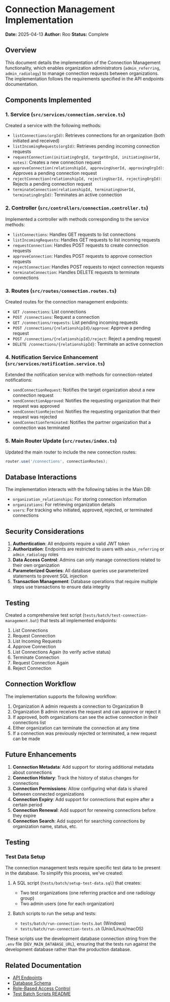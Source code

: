 # Connection Management Implementation

**Date:** 2025-04-13
**Author:** Roo
**Status:** Complete

## Overview

This document details the implementation of the Connection Management functionality, which enables organization administrators (`admin_referring`, `admin_radiology`) to manage connection requests between organizations. The implementation follows the requirements specified in the API endpoints documentation.

## Components Implemented

### 1. Service (`src/services/connection.service.ts`)

Created a service with the following methods:

- `listConnections(orgId)`: Retrieves connections for an organization (both initiated and received)
- `listIncomingRequests(orgId)`: Retrieves pending incoming connection requests
- `requestConnection(initiatingOrgId, targetOrgId, initiatingUserId, notes)`: Creates a new connection request
- `approveConnection(relationshipId, approvingUserId, approvingOrgId)`: Approves a pending connection request
- `rejectConnection(relationshipId, rejectingUserId, rejectingOrgId)`: Rejects a pending connection request
- `terminateConnection(relationshipId, terminatingUserId, terminatingOrgId)`: Terminates an active connection

### 2. Controller (`src/controllers/connection.controller.ts`)

Implemented a controller with methods corresponding to the service methods:

- `listConnections`: Handles GET requests to list connections
- `listIncomingRequests`: Handles GET requests to list incoming requests
- `requestConnection`: Handles POST requests to create connection requests
- `approveConnection`: Handles POST requests to approve connection requests
- `rejectConnection`: Handles POST requests to reject connection requests
- `terminateConnection`: Handles DELETE requests to terminate connections

### 3. Routes (`src/routes/connection.routes.ts`)

Created routes for the connection management endpoints:

- `GET /connections`: List connections
- `POST /connections`: Request a connection
- `GET /connections/requests`: List pending incoming requests
- `POST /connections/{relationshipId}/approve`: Approve a pending request
- `POST /connections/{relationshipId}/reject`: Reject a pending request
- `DELETE /connections/{relationshipId}`: Terminate an active connection

### 4. Notification Service Enhancement (`src/services/notification.service.ts`)

Extended the notification service with methods for connection-related notifications:

- `sendConnectionRequest`: Notifies the target organization about a new connection request
- `sendConnectionApproved`: Notifies the requesting organization that their request was approved
- `sendConnectionRejected`: Notifies the requesting organization that their request was rejected
- `sendConnectionTerminated`: Notifies the partner organization that a connection was terminated

### 5. Main Router Update (`src/routes/index.ts`)

Updated the main router to include the new connection routes:

```typescript
router.use('/connections', connectionRoutes);
```

## Database Interactions

The implementation interacts with the following tables in the Main DB:

- `organization_relationships`: For storing connection information
- `organizations`: For retrieving organization details
- `users`: For tracking who initiated, approved, rejected, or terminated connections

## Security Considerations

1. **Authentication**: All endpoints require a valid JWT token
2. **Authorization**: Endpoints are restricted to users with `admin_referring` or `admin_radiology` roles
3. **Data Access Control**: Admins can only manage connections related to their own organization
4. **Parameterized Queries**: All database queries use parameterized statements to prevent SQL injection
5. **Transaction Management**: Database operations that require multiple steps use transactions to ensure data integrity

## Testing

Created a comprehensive test script (`tests/batch/test-connection-management.bat`) that tests all implemented endpoints:

1. List Connections
2. Request Connection
3. List Incoming Requests
4. Approve Connection
5. List Connections Again (to verify active status)
6. Terminate Connection
7. Request Connection Again
8. Reject Connection

## Connection Workflow

The implementation supports the following workflow:

1. Organization A admin requests a connection to Organization B
2. Organization B admin receives the request and can approve or reject it
3. If approved, both organizations can see the active connection in their connections list
4. Either organization can terminate the connection at any time
5. If a connection was previously rejected or terminated, a new request can be made

## Future Enhancements

1. **Connection Metadata**: Add support for storing additional metadata about connections
2. **Connection History**: Track the history of status changes for connections
3. **Connection Permissions**: Allow configuring what data is shared between connected organizations
4. **Connection Expiry**: Add support for connections that expire after a certain period
5. **Connection Renewal**: Add support for renewing connections before they expire
6. **Connection Search**: Add support for searching connections by organization name, status, etc.

## Testing

### Test Data Setup

The connection management tests require specific test data to be present in the database. To simplify this process, we've created:

1. A SQL script (`tests/batch/setup-test-data.sql`) that creates:
   - Two test organizations (one referring practice and one radiology group)
   - Two admin users (one for each organization)

2. Batch scripts to run the setup and tests:
   - `tests/batch/run-connection-tests.bat` (Windows)
   - `tests/batch/run-connection-tests.sh` (Unix/Linux/macOS)

These scripts use the development database connection string from the `.env` file (`DEV_MAIN_DATABASE_URL`), ensuring that the tests run against the development database rather than the production database.

## Related Documentation

- [API Endpoints](../../Docs/api_endpoints.md)
- [Database Schema](../../Docs/SCHEMA_Main_COMPLETE.md)
- [Role-Based Access Control](../../Docs/role_based_access.md)
- [Test Batch Scripts README](../../tests/batch/README.md)